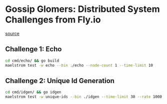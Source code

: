 # Gossip Glomers: Distributed System Challenges from Fly.io
[source](https://fly.io/dist-sys/)

## Challenge 1: Echo
```sh
cd cmd/echo/ && go build
maelstrom test -w echo --bin ./echo --node-count 1 --time-limit 10
```

## Challenge 2: Unique Id Generation
```sh
cd cmd/idgen/ && go idgen
maelstrom test -w unique-ids --bin ./idgen --time-limit 30 --rate 1000 --node-count 3 --availability total --nemesis partition
```
